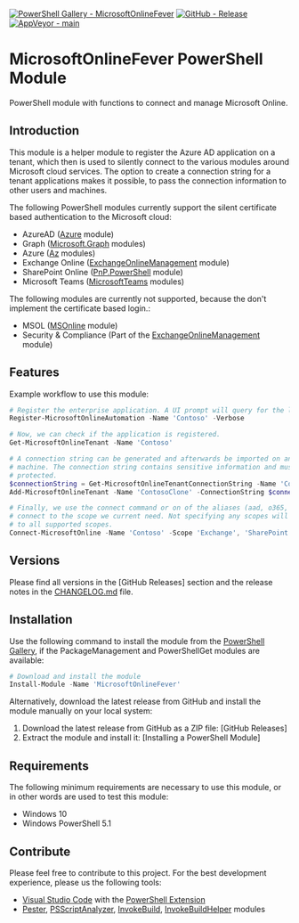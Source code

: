 [![PowerShell Gallery - MicrosoftOnlineFever](https://img.shields.io/badge/PowerShell_Gallery-MicrosoftOnlineFever-0072C6.svg)](https://www.powershellgallery.com/packages/MicrosoftOnlineFever)
[![GitHub - Release](https://img.shields.io/github/release/claudiospizzi/MicrosoftOnlineFever.svg)](https://github.com/claudiospizzi/MicrosoftOnlineFever/releases)
[![AppVeyor - main](https://img.shields.io/appveyor/ci/claudiospizzi/MicrosoftOnlineFever/main.svg)](https://ci.appveyor.com/project/claudiospizzi/MicrosoftOnlineFever/branch/main)

# MicrosoftOnlineFever PowerShell Module

PowerShell module with functions to connect and manage Microsoft Online.

## Introduction

This module is a helper module to register the Azure AD application on a tenant,
which then is used to silently connect to the various modules around Microsoft
cloud services. The option to create a connection string for a tenant
applications makes it possible, to pass the connection information to other
users and machines.

The following PowerShell modules currently support the silent certificate based
authentication to the Microsoft cloud:

- AzureAD ([Azure](https://www.powershellgallery.com/packages?q=AzureAD) module)
- Graph ([Microsoft.Graph](https://www.powershellgallery.com/packages?q=Microsoft.Graph) modules)
- Azure ([Az](https://www.powershellgallery.com/packages?q=Az) modules)
- Exchange Online ([ExchangeOnlineManagement](https://www.powershellgallery.com/packages?q=ExchangeOnlineManagement) module)
- SharePoint Online ([PnP.PowerShell](https://www.powershellgallery.com/packages?q=PnP.PowerShell) module)
- Microsoft Teams ([MicrosoftTeams](https://www.powershellgallery.com/packages?q=MicrosoftTeams) modules)

The following modules are currently not supported, because the don't implement
the certificate based login.:

- MSOL ([MSOnline](https://www.powershellgallery.com/packages?q=MSOnline) module)
- Security & Compliance (Part of the [ExchangeOnlineManagement](https://www.powershellgallery.com/packages?q=ExchangeOnlineManagement) module)

## Features

Example workflow to use this module:

```powershell
# Register the enterprise application. A UI prompt will query for the login.
Register-MicrosoftOnlineAutomation -Name 'Contoso' -Verbose

# Now, we can check if the application is registered.
Get-MicrosoftOnlineTenant -Name 'Contoso'

# A connection string can be generated and afterwards be imported on an other
# machine. The connection string contains sensitive information and must be
# protected.
$connectionString = Get-MicrosoftOnlineTenantConnectionString -Name 'Contoso'
Add-MicrosoftOnlineTenant -Name 'ContosoClone' -ConnectionString $connectionString

# Finally, we use the connect command or on of the aliases (aad, o365, m365) to
# connect to the scope we current need. Not specifying any scopes will connect
# to all supported scopes.
Connect-MicrosoftOnline -Name 'Contoso' -Scope 'Exchange', 'SharePoint'
```

## Versions

Please find all versions in the [GitHub Releases] section and the release notes
in the [CHANGELOG.md] file.

## Installation

Use the following command to install the module from the [PowerShell Gallery],
if the PackageManagement and PowerShellGet modules are available:

```powershell
# Download and install the module
Install-Module -Name 'MicrosoftOnlineFever'
```

Alternatively, download the latest release from GitHub and install the module
manually on your local system:

1. Download the latest release from GitHub as a ZIP file: [GitHub Releases]
2. Extract the module and install it: [Installing a PowerShell Module]

## Requirements

The following minimum requirements are necessary to use this module, or in other
words are used to test this module:

* Windows 10
* Windows PowerShell 5.1

## Contribute

Please feel free to contribute to this project. For the best development
experience, please us the following tools:

* [Visual Studio Code] with the [PowerShell Extension]
* [Pester], [PSScriptAnalyzer], [InvokeBuild], [InvokeBuildHelper] modules

[PowerShell Gallery]: https://psgallery.arcade.ch/feeds/powershell/ArcadeFramework
[CHANGELOG.md]: CHANGELOG.md

[Visual Studio Code]: https://code.visualstudio.com/
[PowerShell Extension]: https://marketplace.visualstudio.com/items?itemName=ms-vscode.PowerShell

[Pester]: https://www.powershellgallery.com/packages/Pester
[PSScriptAnalyzer]: https://www.powershellgallery.com/packages/PSScriptAnalyzer
[InvokeBuild]: https://www.powershellgallery.com/packages/InvokeBuild
[InvokeBuildHelper]: https://www.powershellgallery.com/packages/InvokeBuildHelper
